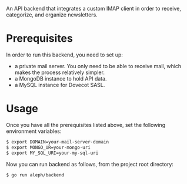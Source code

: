 An API backend that integrates a custom IMAP client in order to receive, categorize, and organize newsletters.

# Prerequisites

In order to run this backend, you need to set up:

- a private mail server. You only need to be able to receive mail, which makes the process relatively simpler.
- a MongoDB instance to hold API data.
- a MySQL instance for Dovecot SASL.

# Usage

Once you have all the prerequisites listed above, set the following environment variables:

```bash
$ export DOMAIN=your-mail-server-domain
$ export MONGO_UR=your-mongo-uri
$ export MY_SQL_URI=your-my-sql-uri
```

Now you can run backend as follows, from the project root directory:

```bash
$ go run aleph/backend
```